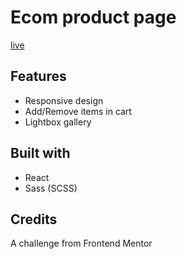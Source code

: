 # Ecom product page
[live](https://ht-ecom.netlify.app)

## Features
- Responsive design
- Add/Remove items in cart 
- Lightbox gallery 

## Built with 
- React
- Sass (SCSS)

## Credits
A challenge from Frontend Mentor